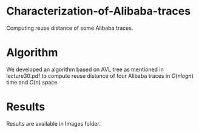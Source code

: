 # Characterization-of-Alibaba-traces
Computing reuse distance of some Alibaba traces.
# Algorithm
We developed an algorithm based on AVL tree as mentioned in lecture30.pdf to compute reuse distance of four Alibaba traces in $O(nlogn)$ time and $O(n)$ space.
# Results
Results are available in Images folder.
